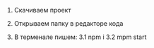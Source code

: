 1. Скачиваем проект

2. Открываем папку в редакторе кода

3. В терменале пишем:
3.1 npm i 
3.2 mpm start
